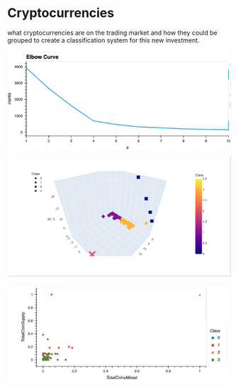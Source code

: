 # Cryptocurrencies

what cryptocurrencies are on the trading market and how they could be grouped to create a classification system for this new investment.



 ![](Resources/pic1.png)
 
 ![](Resources/pic2.png)
 
 ![](Resources/pic3.png)